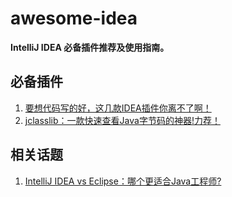 # awesome-idea

**IntelliJ IDEA 必备插件推荐及使用指南。**

##  必备插件

1. [要想代码写的好，这几款IDEA插件你离不了啊！](./idea-plugins/要想代码写的好，这几款IDEA插件你离不了啊！.md)
2. [jclasslib：一款快速查看Java字节码的神器!力荐！](./idea-plugins/一款IDEA字节码查看神器.md)

## 相关话题

1. [IntelliJ IDEA vs Eclipse：哪个更适合Java工程师?](./IntelliJ-IDEA-vs-Eclipse.md)

